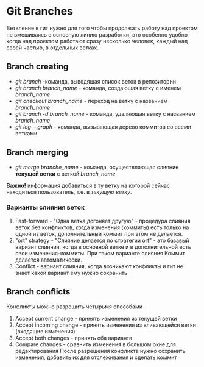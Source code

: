 # Git Branches
Ветвление в гит нужно для того чтобы продолжать работу над проектом не вмешиваясь в основную линию разработки, это особенно  удобно когда над проектом работают сразу несколько человек, каждый над своей частью, в отдельных ветках.

## Branch creating
*  *git branch* -команда, выводящая список веток в репозитории
* *git branch branch_name* - команда, создающая ветку с именем *branch_name*
* *git checkout branch_name* - переход на ветку с названием *branch_name*
* *git branch -d branch_name* - команда, удаляющая ветку с названием *branch_name*
* *git log --graph* - команда, вызывающая дерево коммитов со всеми ветками

## Branch merging
* *git merge branche_name* - команда, осуществляющая
слияние **текущей ветки** с веткой *branch_name*
 
 **Важно!** информация добавиться в ту ветку на которой сейчас находиться пользователь, т.е. в *текущую ветку*.
### Варианты слияния веток
1. Fast-forward - "Одна ветка догоняет другую" - процедура слияния веток без конфликтов, когда изменения (коммиты) есть только на одной из веток, дополнительный коммит при этом не делается. 
2. "ort" strategy - "Слияние делается по стратегии ort" - это базавый вариант слияния, когда в основной ветке и в дополнительной есть свои изменения-коммиты. При таком варианте слияния Коммит делается автоматически.
3. Conflict - вариант слияния, когда возникают конфликты и гит не знает какой вариант ему нужно сохранить
## Branch conflicts
Конфликты можно разрешить четырьмя способами
1. Accept current change - принять изменения из текущей ветки
2. Accept incoming change - принять изменения из вливающейся ветки (входящие изменения)
3. Accept both changes - принять оба варианта
4. Compare changes - сравнить изменения в большом окне для редактирования
После разрешения конфликта нужно сохранить изменения, добавить их для отслеживания и сделать коммит